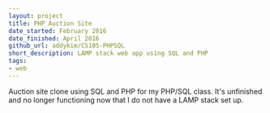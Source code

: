 ```yaml
---
layout: project
title: PHP Auction Site
date_started: February 2016
date_finished: April 2016
github_url: addykim/CS105-PHPSQL
short_description: LAMP stack web app using SQL and PHP
tags:
- web
---
```


Auction site clone using SQL and PHP for my PHP/SQL class. It's unfinished and no longer functioning now that I do not have a LAMP stack set up.